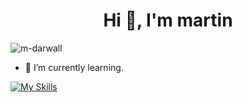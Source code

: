 <h1 align="center">Hi 👋, I'm martin</h1>
<p align="left"> <img src="https://komarev.com/ghpvc/?username=m-darwall&label=Profile%20views&color=0e75b6&style=flat" alt="m-darwall" /> </p>

- 🌱 I’m currently learning.


[![My Skills](https://skillicons.dev/icons?i=js,html,css,arduino,c,bots,haskell,java,idea,latex,linux,mint,obsidian,ps,php,py,pycharm,raspberrypi,replit,sqlite,selenium,ubuntu,visualstudio,windows&perline=6)](https://skillicons.dev)
